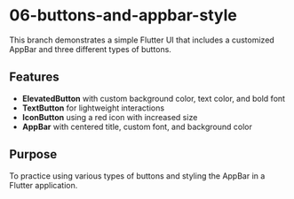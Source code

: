 # 06-buttons-and-appbar-style

This branch demonstrates a simple Flutter UI that includes a customized AppBar and three different types of buttons.

## Features

- **ElevatedButton** with custom background color, text color, and bold font
- **TextButton** for lightweight interactions
- **IconButton** using a red icon with increased size
- **AppBar** with centered title, custom font, and background color

## Purpose

To practice using various types of buttons and styling the AppBar in a Flutter application.
